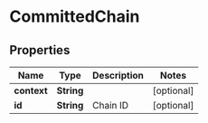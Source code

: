 
# CommittedChain

## Properties
Name | Type | Description | Notes
------------ | ------------- | ------------- | -------------
**context** | **String** |  |  [optional]
**id** | **String** | Chain ID |  [optional]



